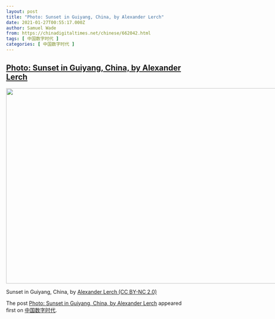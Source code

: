```yaml
---
layout: post
title: "Photo: Sunset in Guiyang, China, by Alexander Lerch"
date: 2021-01-27T00:55:17.000Z
author: Samuel Wade
from: https://chinadigitaltimes.net/chinese/662042.html
tags: [ 中国数字时代 ]
categories: [ 中国数字时代 ]
---
```

<!--1611708917000-->
[Photo: Sunset in Guiyang, China, by Alexander Lerch](https://chinadigitaltimes.net/chinese/662042.html)
------

<div>
<div id="attachment_662043" style="width: 809px" class="wp-caption aligncenter"><img aria-describedby="caption-attachment-662043" loading="lazy" src="https://chinadigitaltimes.net/chinese/wp-content/blogs.dir/4/files/2021/01/50851680241_6721542184_c.jpg" alt="" width="799" height="533" class="size-full wp-image-662043" srcset="https://chinadigitaltimes.net/chinese/files/2021/01/50851680241_6721542184_c.jpg 799w, https://chinadigitaltimes.net/chinese/files/2021/01/50851680241_6721542184_c-300x200.jpg 300w, https://chinadigitaltimes.net/chinese/files/2021/01/50851680241_6721542184_c-768x512.jpg 768w" sizes="(max-width: 799px) 100vw, 799px" /><p id="caption-attachment-662043" class="wp-caption-text">Sunset in Guiyang, China, by <a href="https://www.flickr.com/photos/alexanderlerch/50851680241/">Alexander Lerch (CC BY-NC 2.0)</a></p></div><p>The post <a rel="nofollow" href="https://chinadigitaltimes.net/chinese/662042.html">Photo: Sunset in Guiyang, China, by Alexander Lerch</a> appeared first on <a rel="nofollow" href="https://chinadigitaltimes.net/chinese">中国数字时代</a>.</p>
</div>
